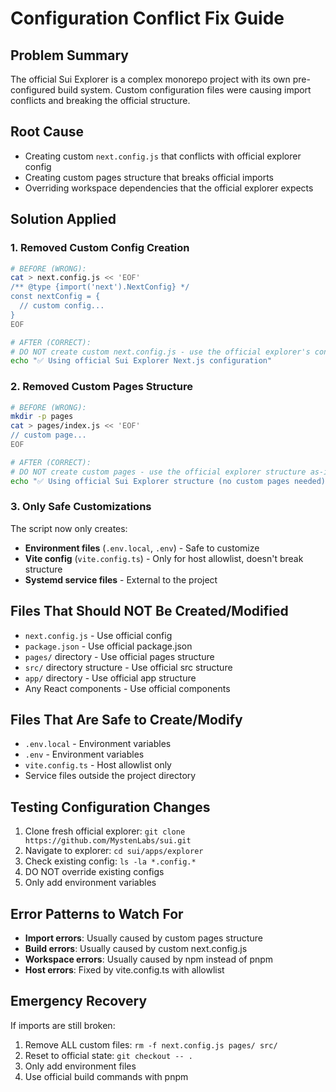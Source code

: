 # Configuration Conflict Fix Guide

## Problem Summary
The official Sui Explorer is a complex monorepo project with its own pre-configured build system. Custom configuration files were causing import conflicts and breaking the official structure.

## Root Cause
- Creating custom `next.config.js` that conflicts with official explorer config
- Creating custom pages structure that breaks official imports
- Overriding workspace dependencies that the official explorer expects

## Solution Applied

### 1. Removed Custom Config Creation
```bash
# BEFORE (WRONG):
cat > next.config.js << 'EOF'
/** @type {import('next').NextConfig} */
const nextConfig = {
  // custom config...
}
EOF

# AFTER (CORRECT):
# DO NOT create custom next.config.js - use the official explorer's configuration
echo "✅ Using official Sui Explorer Next.js configuration"
```

### 2. Removed Custom Pages Structure
```bash
# BEFORE (WRONG):
mkdir -p pages
cat > pages/index.js << 'EOF'
// custom page...
EOF

# AFTER (CORRECT):
# DO NOT create custom pages - use the official explorer structure as-is
echo "✅ Using official Sui Explorer structure (no custom pages needed)"
```

### 3. Only Safe Customizations
The script now only creates:
- **Environment files** (`.env.local`, `.env`) - Safe to customize
- **Vite config** (`vite.config.ts`) - Only for host allowlist, doesn't break structure
- **Systemd service files** - External to the project

## Files That Should NOT Be Created/Modified
- `next.config.js` - Use official config
- `package.json` - Use official package.json
- `pages/` directory - Use official pages structure
- `src/` directory structure - Use official src structure
- `app/` directory - Use official app structure
- Any React components - Use official components

## Files That Are Safe to Create/Modify
- `.env.local` - Environment variables
- `.env` - Environment variables
- `vite.config.ts` - Host allowlist only
- Service files outside the project directory

## Testing Configuration Changes
1. Clone fresh official explorer: `git clone https://github.com/MystenLabs/sui.git`
2. Navigate to explorer: `cd sui/apps/explorer`
3. Check existing config: `ls -la *.config.*`
4. DO NOT override existing configs
5. Only add environment variables

## Error Patterns to Watch For
- **Import errors**: Usually caused by custom pages structure
- **Build errors**: Usually caused by custom next.config.js
- **Workspace errors**: Usually caused by npm instead of pnpm
- **Host errors**: Fixed by vite.config.ts with allowlist

## Emergency Recovery
If imports are still broken:
1. Remove ALL custom files: `rm -f next.config.js pages/ src/`
2. Reset to official state: `git checkout -- .`
3. Only add environment files
4. Use official build commands with pnpm
